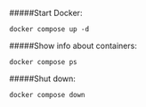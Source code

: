 #####Start Docker:
```
docker compose up -d
```
#####Show info about containers:
```
docker compose ps
```
#####Shut down:
```
docker compose down
```